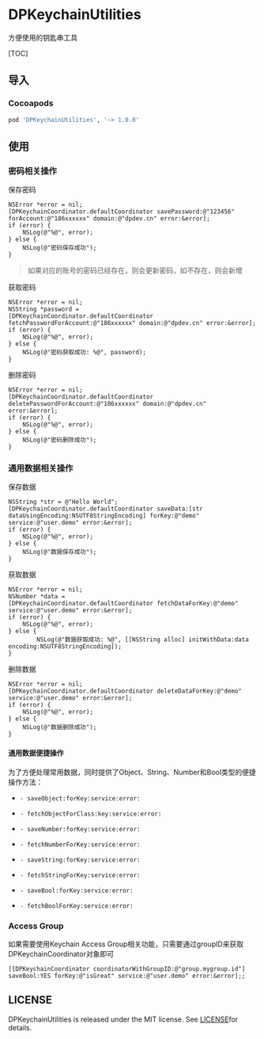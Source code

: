 # DPKeychainUtilities

方便使用的钥匙串工具

[TOC]

## 导入

### Cocoapods

```ruby
pod 'DPKeychainUtilities', '~> 1.0.0'
```

## 使用

### 密码相关操作

保存密码

```objc
NSError *error = nil;
[DPKeychainCoordinator.defaultCoordinator savePassword:@"123456" forAccount:@"186xxxxxx" domain:@"dpdev.cn" error:&error];
if (error) {
    NSLog(@"%@", error);
} else {
    NSLog(@"密码保存成功");
}
```

> 如果对应的账号的密码已经存在，则会更新密码，如不存在，则会新增

获取密码

```objc
NSError *error = nil;
NSString *password =
[DPKeychainCoordinator.defaultCoordinator fetchPasswordForAccount:@"186xxxxxx" domain:@"dpdev.cn" error:&error];
if (error) {
    NSLog(@"%@", error);
} else {
    NSLog(@"密码获取成功: %@", password);
}
```

删除密码

```objc
NSError *error = nil;
[DPKeychainCoordinator.defaultCoordinator deletePasswordForAccount:@"186xxxxxx" domain:@"dpdev.cn" error:&error];
if (error) {
    NSLog(@"%@", error);
} else {
    NSLog(@"密码删除成功");
}
```

### 通用数据相关操作

保存数据

```objc
NSString *str = @"Hello World";
[DPKeychainCoordinator.defaultCoordinator saveData:[str dataUsingEncoding:NSUTF8StringEncoding] forKey:@"demo" service:@"user.demo" error:&error];
if (error) {
    NSLog(@"%@", error);
} else {
    NSLog(@"数据保存成功");
}
```

获取数据

```objc
NSError *error = nil;
NSNumber *data =
[DPKeychainCoordinator.defaultCoordinator fetchDataForKey:@"demo" service:@"user.demo" error:&error];
if (error) {
    NSLog(@"%@", error);
} else {
		NSLog(@"数据获取成功: %@", [[NSString alloc] initWithData:data encoding:NSUTF8StringEncoding]);
}

```

删除数据

```objc
NSError *error = nil;
[DPKeychainCoordinator.defaultCoordinator deleteDataForKey:@"demo" service:@"user.demo" error:&error];
if (error) {
    NSLog(@"%@", error);
} else {
    NSLog(@"数据删除成功");
}
```

#### 通用数据便捷操作

为了方便处理常用数据，同时提供了Object、String、Number和Bool类型的便捷操作方法：

- `- saveObject:forKey:service:error:`
- `- fetchObjectForClass:key:service:error:`

- `- saveNumber:forKey:service:error:`
- `- fetchNumberForKey:service:error:`
- `- saveString:forKey:service:error:`
- `- fetchStringForKey:service:error:`
- `- saveBool:forKey:service:error:`
- `- fetchBoolForKey:service:error:`

###  Access Group

如果需要使用Keychain Access Group相关功能，只需要通过groupID来获取DPKeychainCoordinator对象即可

```objc
[[DPKeychainCoordinator coordinatorWithGroupID:@"group.mygroup.id"] saveBool:YES forKey:@"isGreat" service:@"user.demo" error:&error];;
```



## LICENSE

DPKeychainUtilities is released under the MIT license. See [LICENSE](LICENSE)for details.


